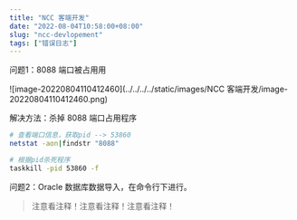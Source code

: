 ```yaml
---
title: "NCC 客端开发"
date: "2022-08-04T10:58:00+08:00"
slug: "ncc-devlopement"
tags: ["错误日志"]
---
```


问题1：8088 端口被占用用

![image-20220804110412460](../../../../static/images/NCC 客端开发/image-20220804110412460.png)

解决方法：杀掉 8088 端口占用程序

```sh
# 查看端口信息，获取pid --> 53860
netstat -aon|findstr "8088"

# 根据pid杀死程序
taskkill -pid 53860 -f
```

问题2：Oracle 数据库数据导入，在命令行下进行。

> 注意看注释！注意看注释！注意看注释！

